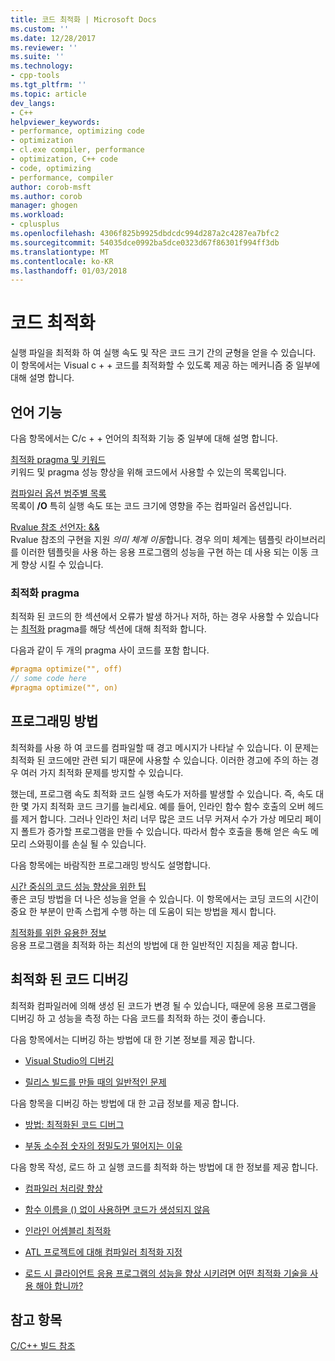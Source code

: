 ```yaml
---
title: 코드 최적화 | Microsoft Docs
ms.custom: ''
ms.date: 12/28/2017
ms.reviewer: ''
ms.suite: ''
ms.technology:
- cpp-tools
ms.tgt_pltfrm: ''
ms.topic: article
dev_langs:
- C++
helpviewer_keywords:
- performance, optimizing code
- optimization
- cl.exe compiler, performance
- optimization, C++ code
- code, optimizing
- performance, compiler
author: corob-msft
ms.author: corob
manager: ghogen
ms.workload:
- cplusplus
ms.openlocfilehash: 4306f825b9925dbdcdc994d287a2c4287ea7bfc2
ms.sourcegitcommit: 54035dce0992ba5dce0323d67f86301f994ff3db
ms.translationtype: MT
ms.contentlocale: ko-KR
ms.lasthandoff: 01/03/2018
---
```

# <a name="optimizing-your-code"></a>코드 최적화

실행 파일을 최적화 하 여 실행 속도 및 작은 코드 크기 간의 균형을 얻을 수 있습니다. 이 항목에서는 Visual c + + 코드를 최적화할 수 있도록 제공 하는 메커니즘 중 일부에 대해 설명 합니다.

## <a name="language-features"></a>언어 기능

다음 항목에서는 C/c + + 언어의 최적화 기능 중 일부에 대해 설명 합니다.

[최적화 pragma 및 키워드](../../build/reference/optimization-pragmas-and-keywords.md)  
키워드 및 pragma 성능 향상을 위해 코드에서 사용할 수 있는의 목록입니다.

[컴파일러 옵션 범주별 목록](../../build/reference/compiler-options-listed-by-category.md)  
목록이 **/O** 특히 실행 속도 또는 코드 크기에 영향을 주는 컴파일러 옵션입니다.

[Rvalue 참조 선언자: &&](../../cpp/rvalue-reference-declarator-amp-amp.md)  
Rvalue 참조의 구현을 지원 *의미 체계 이동*합니다. 경우 의미 체계는 템플릿 라이브러리를 이러한 템플릿을 사용 하는 응용 프로그램의 성능을 구현 하는 데 사용 되는 이동 크게 향상 시킬 수 있습니다.

### <a name="the-optimize-pragma"></a>최적화 pragma

최적화 된 코드의 한 섹션에서 오류가 발생 하거나 저하, 하는 경우 사용할 수 있습니다는 [최적화](../../preprocessor/optimize.md) pragma를 해당 섹션에 대해 최적화 합니다.

다음과 같이 두 개의 pragma 사이 코드를 포함 합니다.

```cpp
#pragma optimize("", off)
// some code here
#pragma optimize("", on)
```

## <a name="programming-practices"></a>프로그래밍 방법

최적화를 사용 하 여 코드를 컴파일할 때 경고 메시지가 나타날 수 있습니다. 이 문제는 최적화 된 코드에만 관련 되기 때문에 사용할 수 있습니다. 이러한 경고에 주의 하는 경우 여러 가지 최적화 문제를 방지할 수 있습니다.

했는데, 프로그램 속도 최적화 코드 실행 속도가 저하를 발생할 수 있습니다. 즉, 속도 대 한 몇 가지 최적화 코드 크기를 늘리세요. 예를 들어, 인라인 함수 함수 호출의 오버 헤드를 제거 합니다. 그러나 인라인 처리 너무 많은 코드 너무 커져서 수가 가상 메모리 페이지 폴트가 증가할 프로그램을 만들 수 있습니다. 따라서 함수 호출을 통해 얻은 속도 메모리 스와핑이를 손실 될 수 있습니다.

다음 항목에는 바람직한 프로그래밍 방식도 설명합니다.

[시간 중심의 코드 성능 향상을 위한 팁](../../build/reference/tips-for-improving-time-critical-code.md)  
좋은 코딩 방법을 더 나은 성능을 얻을 수 있습니다. 이 항목에서는 코딩 코드의 시간이 중요 한 부분이 만족 스럽게 수행 하는 데 도움이 되는 방법을 제시 합니다.

[최적화를 위한 유용한 정보](../../build/reference/optimization-best-practices.md)  
응용 프로그램을 최적화 하는 최선의 방법에 대 한 일반적인 지침을 제공 합니다.

## <a name="debugging-optimized-code"></a>최적화 된 코드 디버깅

최적화 컴파일러에 의해 생성 된 코드가 변경 될 수 있습니다, 때문에 응용 프로그램을 디버깅 하 고 성능을 측정 하는 다음 코드를 최적화 하는 것이 좋습니다.

다음 항목에서는 디버깅 하는 방법에 대 한 기본 정보를 제공 합니다.

- [Visual Studio의 디버깅](/visualstudio/debugger/debugging-in-visual-studio)

- [릴리스 빌드를 만들 때의 일반적인 문제](../../build/reference/common-problems-when-creating-a-release-build.md)

다음 항목을 디버깅 하는 방법에 대 한 고급 정보를 제공 합니다.

- [방법: 최적화된 코드 디버그](/visualstudio/debugger/how-to-debug-optimized-code)

- [부동 소수점 숫자의 정밀도가 떨어지는 이유](../../build/reference/why-floating-point-numbers-may-lose-precision.md)

다음 항목 작성, 로드 하 고 실행 코드를 최적화 하는 방법에 대 한 정보를 제공 합니다.

- [컴파일러 처리량 향상](../../build/reference/improving-compiler-throughput.md)

- [함수 이름을 () 없이 사용하면 코드가 생성되지 않음](../../build/reference/using-function-name-without-parens-produces-no-code.md)

- [인라인 어셈블리 최적화](../../assembler/inline/optimizing-inline-assembly.md)

- [ATL 프로젝트에 대해 컴파일러 최적화 지정](../../atl/reference/specifying-compiler-optimization-for-an-atl-project.md)

- [로드 시 클라이언트 응용 프로그램의 성능을 향상 시키려면 어떤 최적화 기술을 사용 해야 합니까?](../../build/dll-frequently-asked-questions.md#mfc_optimization)

## <a name="see-also"></a>참고 항목

[C/C++ 빌드 참조](../../build/reference/c-cpp-building-reference.md)  
